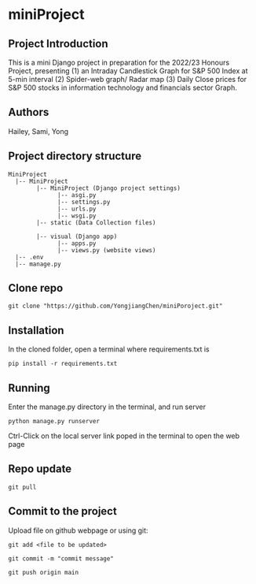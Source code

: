 # miniProject

## Project Introduction
This is a mini Django project in preparation for the 2022/23 Honours Project, presenting (1) an Intraday Candlestick Graph for S&P 500 Index at 5-min interval (2) Spider-web graph/ Radar map (3) Daily Close prices for S&P 500 stocks in information technology and financials sector Graph. 

## Authors

Hailey, Sami, Yong

## Project directory structure
```text
MiniProject
  |-- MiniProject
        |-- MiniProject (Django project settings)
              |-- asgi.py
              |-- settings.py
              |-- urls.py
              |-- wsgi.py
        |-- static (Data Collection files)
              
        |-- visual (Django app)
              |-- apps.py
              |-- views.py (website views)
  |-- .env
  |-- manage.py
```

## Clone repo
```shell
git clone "https://github.com/YongjiangChen/miniPoroject.git"
```
## Installation
In the cloned folder, open a terminal where requirements.txt is

```shell
pip install -r requirements.txt
```

## Running
Enter the manage.py directory in the terminal, and run server

```shell
python manage.py runserver
```
Ctrl-Click on the local server link poped in the terminal to open the web page

## Repo update
```shell
git pull
```

## Commit to the project
Upload file on github webpage or using git:
```shell
git add <file to be updated>
```

```shell
git commit -m "commit message"
```

```shell
git push origin main
```
